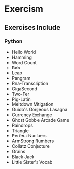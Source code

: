 # Exercism

## Exercises Include

### Python
- Hello World
- Hamming
- Word Count
- Bob
- Leap
- Pangram
- Rna-Transcription
- GigaSecond
- Two-Fer
- Pig-Latin
- Meltdown Mitigation
- Guido's Gorgeous Lasagna
- Currency Exchange
- Ghost Gobble Arcade Game
- Raindrops
- Triangle
- Perfect Numbers
- ArmStrong Numbers
- Collatz Conjecture
- Grains
- Black Jack
- Little Sister's Vocab
